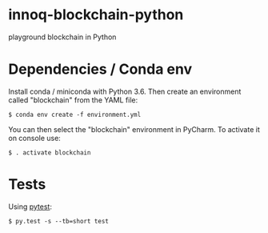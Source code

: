 # innoq-blockchain-python

playground blockchain in Python


# Dependencies / Conda env

Install conda / miniconda with Python 3.6. Then create an environment called "blockchain" from the YAML file:

```
$ conda env create -f environment.yml
```

You can then select the "blockchain" environment in PyCharm. To activate it on console use:

```
$ . activate blockchain
```


# Tests

Using [pytest](https://pytest.org):

```
$ py.test -s --tb=short test
```
